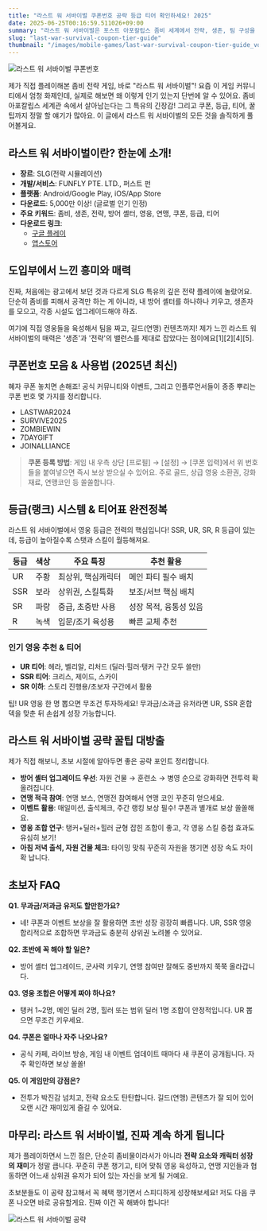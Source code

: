 ```yaml
---
title: "라스트 워 서바이벌 쿠폰번호 공략 등급 티어 확인하세요! 2025"
date: 2025-06-25T00:16:59.511026+09:00
summary: "라스트 워 서바이벌은 포스트 아포칼립스 좀비 세계에서 전략, 생존, 팀 구성을 극한까지 즐길 수 있는 SLG 명작입니다."
slug: "last-war-survival-coupon-tier-guide"
thumbnail: "/images/mobile-games/last-war-survival-coupon-tier-guide_vqi8.jpg"
---
```


![라스트 워 서바이벌 쿠폰번호](/images/mobile-games/last-war-survival-coupon-tier-guide_1_ucdo.jpg)

제가 직접 플레이해본 좀비 전략 게임, 바로 "라스트 워 서바이벌"! 요즘 이 게임 커뮤니티에서 엄청 화제인데, 실제로 해보면 왜 이렇게 인기 있는지 단번에 알 수 있어요. 좀비 아포칼립스 세계관 속에서 살아남는다는 그 특유의 긴장감! 그리고 쿠폰, 등급, 티어, 꿀팁까지 정말 할 얘기가 많아요. 이 글에서 라스트 워 서바이벌의 모든 것을 솔직하게 풀어볼게요.

## 라스트 워 서바이벌이란? 한눈에 소개!

- **장르**: SLG(전략 시뮬레이션)
- **개발/서비스**: FUNFLY PTE. LTD., 퍼스트 펀
- **플랫폼**: Android/Google Play, iOS/App Store
- **다운로드**: 5,000만 이상! (글로벌 인기 인정)
- **주요 키워드**: 좀비, 생존, 전략, 방어 셸터, 영웅, 연맹, 쿠폰, 등급, 티어
- **다운로드 링크**:
   - [구글 플레이](https://play.google.com/store/apps/details?id=com.fun.lastwar.gp)
   - [앱스토어](https://apps.apple.com/kr/app/%EB%9D%BC%EC%8A%A4%ED%8A%B8-%EC%9B%8C-%EC%84%9C%EB%B0%94%EC%9D%B4%EB%B2%8C/id6448786147)

## 도입부에서 느낀 흥미와 매력

진짜, 처음에는 광고에서 보던 것과 다르게 SLG 특유의 깊은 전략 플레이에 놀랐어요. 단순히 좀비를 피해서 공격만 하는 게 아니라, 내 방어 셸터를 하나하나 키우고, 생존자를 모으고, 각종 시설도 업그레이드해야 하죠. 

여기에 직접 영웅들을 육성해서 팀을 짜고, 길드(연맹) 컨텐츠까지! 제가 느낀 라스트 워 서바이벌의 매력은 '생존'과 '전략'의 밸런스를 제대로 잡았다는 점이에요[1][2][4][5].

## 쿠폰번호 모음 & 사용법 (2025년 최신)

혜자 쿠폰 놓치면 손해죠! 공식 커뮤니티와 이벤트, 그리고 인플루언서들이 종종 뿌리는 쿠폰 번호 몇 가지를 정리합니다.

- LASTWAR2024
- SURVIVE2025
- ZOMBIEWIN
- 7DAYGIFT
- JOINALLIANCE

> **쿠폰 등록 방법**: 게임 내 우측 상단 [프로필] → [설정] → [쿠폰 입력]에서 위 번호들을 붙여넣으면 즉시 보상 받으실 수 있어요. 주로 골드, 상급 영웅 소환권, 강화재료, 연맹코인 등 쏠쏠합니다.

## 등급(랭크) 시스템 & 티어표 완전정복

라스트 워 서바이벌에서 영웅 등급은 전력의 핵심입니다! SSR, UR, SR, R 등급이 있는데, 등급이 높아질수록 스탯과 스킬이 월등해져요.

| 등급 | 색상 | 주요 특징         | 추천 활용         |
|------|------|-----------------|-------------------|
| UR   | 주황 | 최상위, 핵심캐릭터 | 메인 파티 필수 배치   |
| SSR  | 보라 | 상위권, 스킬특화   | 보조/서브 핵심 배치   |
| SR   | 파랑 | 중급, 초중반 사용   | 성장 목적, 융통성 있음 |
| R    | 녹색 | 입문/조기 육성용   | 빠른 교체 추천       |


### 인기 영웅 추천 & 티어

- **UR 티어**: 헤라, 벨리알, 리처드 (딜러·힐러·탱커 구간 모두 쓸만)
- **SSR 티어**: 크리스, 제이드, 스카이
- **SR 이하**: 스토리 진행용/초보자 구간에서 활용

팁! UR 영웅 한 명 뽑으면 무조건 투자하세요! 무과금/소과금 유저라면 UR, SSR 혼합 덱을 맞춘 뒤 손쉽게 성장 가능합니다.

## 라스트 워 서바이벌 공략 꿀팁 대방출

제가 직접 해보니, 초보 시절에 알아두면 좋은 공략 포인트 정리합니다.

- **방어 셸터 업그레이드 우선**: 자원 건물 → 훈련소 → 병영 순으로 강화하면 전투력 확 올려집니다.
- **연맹 적극 참여**: 연맹 보스, 연맹전 참여해서 연맹 코인 꾸준히 얻으세요.
- **이벤트 활용**: 매일미션, 출석체크, 주간 랭킹 보상 필수! 쿠폰과 별개로 보상 쏠쏠해요.
- **영웅 조합 연구**: 탱커+딜러+힐러 균형 잡힌 조합이 좋고, 각 영웅 스킬 중첩 효과도 유심히 보기!
- **아침 저녁 출석, 자원 건물 체크**: 타이밍 맞춰 꾸준히 자원을 챙기면 성장 속도 차이 확 납니다.

## 초보자 FAQ

**Q1. 무과금/저과금 유저도 할만한가요?**
- 네! 쿠폰과 이벤트 보상을 잘 활용하면 초반 성장 굉장히 빠릅니다. UR, SSR 영웅 합리적으로 조합하면 무과금도 충분히 상위권 노려볼 수 있어요.

**Q2. 초반에 꼭 해야 할 일은?**
- 방어 셸터 업그레이드, 군사력 키우기, 연맹 참여만 잘해도 중반까지 쭉쭉 올라갑니다.

**Q3. 영웅 조합은 어떻게 짜야 하나요?**
- 탱커 1~2명, 메인 딜러 2명, 힐러 또는 범위 딜러 1명 조합이 안정적입니다. UR 뽑으면 무조건 키우세요.

**Q4. 쿠폰은 얼마나 자주 나오나요?**
- 공식 카페, 라이브 방송, 게임 내 이벤트 업데이트 때마다 새 쿠폰이 공개됩니다. 자주 확인하면 보상 쏠쏠!

**Q5. 이 게임만의 강점은?**
- 전투가 박진감 넘치고, 전략 요소도 탄탄합니다. 길드(연맹) 콘텐츠가 잘 되어 있어 오랜 시간 재미있게 즐길 수 있어요.

## 마무리: 라스트 워 서바이벌, 진짜 계속 하게 됩니다

제가 플레이하면서 느낀 점은, 단순히 좀비물이라서가 아니라 **전략 요소와 캐릭터 성장의 재미**가 정말 큽니다. 꾸준히 쿠폰 챙기고, 티어 맞춰 영웅 육성하고, 연맹 지인들과 협동하면 어느새 상위권 유저가 되어 있는 자신을 보게 될 거예요. 

초보분들도 이 공략 참고해서 꼭 혜택 챙기면서 스피디하게 성장해보세요! 저도 다음 쿠폰 나오면 바로 공유할게요. 진짜 이건 꼭 해봐야 합니다!

![라스트 워 서바이벌 공략](/images/mobile-games/last-war-survival-coupon-tier-guide_2_mz11.jpg)

